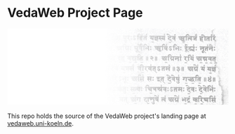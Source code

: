 # VedaWeb Project Page

![](images/annotations.png)

This repo holds the source of the VedaWeb project's landing page at [vedaweb.uni-koeln.de](https://vedaweb.uni-koeln.de).
